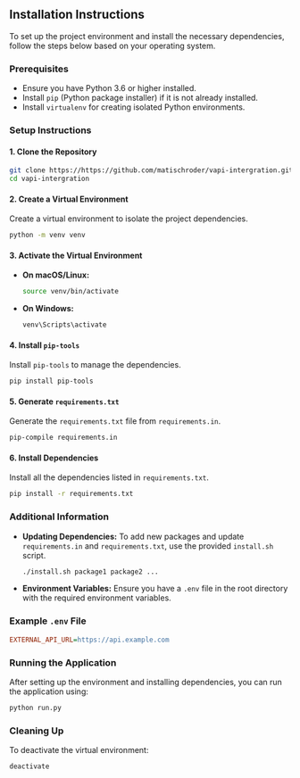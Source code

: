 ## Installation Instructions

To set up the project environment and install the necessary dependencies, follow the steps below based on your operating system.

### Prerequisites

- Ensure you have Python 3.6 or higher installed.
- Install `pip` (Python package installer) if it is not already installed.
- Install `virtualenv` for creating isolated Python environments.

### Setup Instructions

#### 1. Clone the Repository

```sh
git clone https://https://github.com/matischroder/vapi-intergration.git
cd vapi-intergration
```

#### 2. Create a Virtual Environment

Create a virtual environment to isolate the project dependencies.

```sh
python -m venv venv
```

#### 3. Activate the Virtual Environment

- **On macOS/Linux:**

  ```sh
  source venv/bin/activate
  ```

- **On Windows:**

  ```sh
  venv\Scripts\activate
  ```

#### 4. Install `pip-tools`

Install `pip-tools` to manage the dependencies.

```sh
pip install pip-tools
```

#### 5. Generate `requirements.txt`

Generate the `requirements.txt` file from `requirements.in`.

```sh
pip-compile requirements.in
```

#### 6. Install Dependencies

Install all the dependencies listed in `requirements.txt`.

```sh
pip install -r requirements.txt
```

### Additional Information

- **Updating Dependencies:** To add new packages and update `requirements.in` and `requirements.txt`, use the provided `install.sh` script.

  ```sh
  ./install.sh package1 package2 ...
  ```

- **Environment Variables:** Ensure you have a `.env` file in the root directory with the required environment variables.

### Example `.env` File

```ini
EXTERNAL_API_URL=https://api.example.com
```

### Running the Application

After setting up the environment and installing dependencies, you can run the application using:

```sh
python run.py
```

### Cleaning Up

To deactivate the virtual environment:

```sh
deactivate
```
